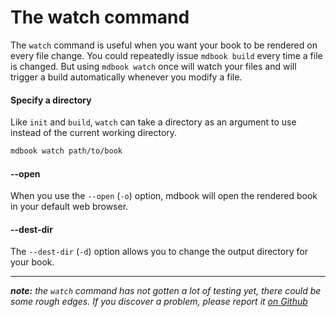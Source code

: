 # The watch command

The `watch` command is useful when you want your book to be rendered on every file change.
You could repeatedly issue `mdbook build` every time a file is changed. But using `mdbook watch` once will watch your files and will trigger a build automatically whenever you modify a file.

#### Specify a directory

Like `init` and `build`, `watch` can take a directory as an argument to use
instead of the current working directory.

```bash
mdbook watch path/to/book
```

#### --open

When you use the `--open` (`-o`) option, mdbook will open the rendered book in
your default web browser.

#### --dest-dir

The `--dest-dir` (`-d`) option allows you to change the output directory for your book.

-----

***note:*** *the `watch` command has not gotten a lot of testing yet, there could be some rough edges. If you discover a problem, please report it [on Github](https://github.com/rust-lang-nursery/mdBook/issues)*
